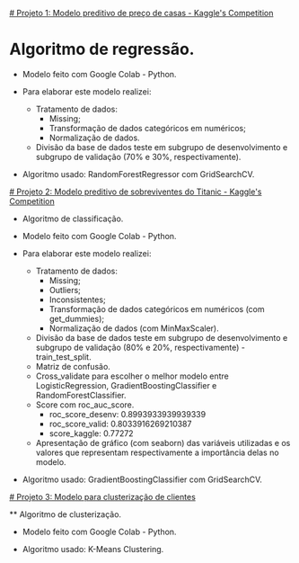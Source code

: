 [# Projeto 1: Modelo preditivo de preço de casas - Kaggle's Competition](https://github.com/camdsDS/Cesar_Portfolio/blob/main/HousePrices_from_Kaggle_RandomForestRegressor.ipynb)

# Algoritmo de regressão.
* Modelo feito com Google Colab - Python.

* Para elaborar este modelo realizei:
	* Tratamento de dados:
		* Missing;
		* Transformação de dados categóricos em numéricos;
		* Normalização de dados.
	* Divisão da base de dados teste em subgrupo de desenvolvimento e subgrupo de validação (70% e 30%, respectivamente).
* Algoritmo usado: RandomForestRegressor com GridSearchCV.

[# Projeto 2: Modelo preditivo de sobreviventes do Titanic - Kaggle's Competition](https://github.com/camdsDS/Cesar_Portfolio/blob/main/Titanic_from_kaggle_GradientBoostingClassifier.ipynb)

* Algoritmo de classificação.
* Modelo feito com Google Colab - Python.

* Para elaborar este modelo realizei:
	* Tratamento de dados:
		* Missing;
		* Outliers;
		* Inconsistentes;
		* Transformação de dados categóricos em numéricos (com get_dummies);
		* Normalização de dados (com MinMaxScaler).
	* Divisão da base de dados teste em subgrupo de desenvolvimento e subgrupo de validação (80% e 20%, respectivamente) - train_test_split.
	* Matriz de confusão.
	* Cross_validate para escolher o melhor modelo entre LogisticRegression, GradientBoostingClassifier e RandomForestClassifier.
	* Score com roc_auc_score.
		* roc_score_desenv: 0.8993933939939339
		* roc_score_valid: 0.8033916269210387
		* score_kaggle: 0.77272
	* Apresentação de gráfico (com seaborn) das variáveis utilizadas e os valores que representam respectivamente a importância delas no modelo.
* Algoritmo usado: GradientBoostingClassifier com GridSearchCV.

[# Projeto 3: Modelo para clusterização de clientes](https://github.com/camdsDS/Cesar_Portfolio/blob/main/Mall_Customers_K_Means_clustering.ipynb)

** Algoritmo de clusterização.
* Modelo feito com Google Colab - Python.

* Algoritmo usado: K-Means Clustering.
